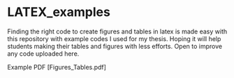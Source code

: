 # LATEX_examples
Finding the right code to create figures and tables in latex is made easy with this repository with example codes I used for my thesis. Hoping it will help students making their tables and figures with less efforts. Open to improve any code uploaded here. 

Example PDF [Figures_Tables.pdf]
